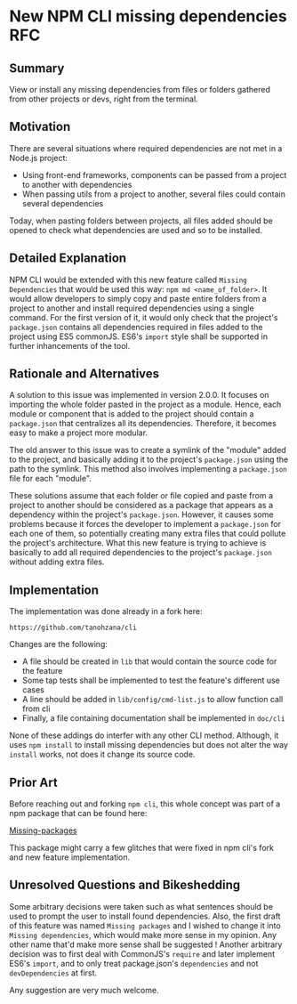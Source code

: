 # New NPM CLI missing dependencies RFC

## Summary

View or install any missing dependencies from files or folders gathered from other projects or devs, right from the terminal.

## Motivation

There are several situations where required dependencies are not met in a Node.js project:
  - Using front-end frameworks, components can be passed from a project to another with dependencies
  - When passing utils from a project to another, several files could contain several dependencies

Today, when pasting folders between projects, all files added should be opened to check what dependencies are used and so to be installed.

## Detailed Explanation

NPM CLI would be extended with this new feature called `Missing Dependencies` that would be used this way: `npm md <name_of_folder>`. It would allow developers to simply copy and paste entire folders from a project to another and install required dependencies using a single command. For the first version of it, it would only check that the project's `package.json` contains all dependencies required in files added to the project using ES5 commonJS. ES6's `import` style shall be supported in further inhancements of the tool.

## Rationale and Alternatives

A solution to this issue was implemented in version 2.0.0. It focuses on importing the whole folder pasted in the project as a module. Hence, each module or component that is added to the project should contain a `package.json` that centralizes all its dependencies. Therefore, it becomes easy to make a project more modular.

The old answer to this issue was to create a symlink of the "module" added to the project, and basically adding it to the project's `package.json` using the path to the symlink. This method also involves implementing a `package.json` file for each "module".

These solutions assume that each folder or file copied and paste from a project to another should be considered as a package that appears as a dependency within the project's `package.json`. However, it causes some problems because it forces the developer to implement a `package.json` for each one of them, so potentially creating many extra files that could pollute the project's architecture. What this new feature is trying to achieve is basically to add all required dependencies to the project's `package.json` without adding extra files.

## Implementation

The implementation was done already in a fork here:

`https://github.com/tanohzana/cli`

Changes are the following:

- A file should be created in `lib` that would contain the source code for the feature
- Some tap tests shall be implemented to test the feature's different use cases
- A line should be added in `lib/config/cmd-list.js` to allow function call from cli
- Finally, a file containing documentation shall be implemented in `doc/cli`

None of these addings do interfer with any other CLI method. Although, it uses `npm install` to install missing dependencies but does not alter the way `install` works, not does it change its source code.

## Prior Art

Before reaching out and forking `npm cli`, this whole concept was part of a npm package that can be found here:

[Missing-packages](https://www.npmjs.com/package/missing-packages)

This package might carry a few glitches that were fixed in npm cli's fork and new feature implementation.

## Unresolved Questions and Bikeshedding

Some arbitrary decisions were taken such as what sentences should be used to prompt the user to install found dependencies. Also, the first draft of this feature was named `Missing packages` and I wished to change it into `Missing dependencies`, which would make more sense in my opinion. Any other name that'd make more sense shall be suggested ! Another arbitrary decision was to first deal with CommonJS's `require` and later implement ES6's `import`, and to only treat package.json's `dependencies` and not `devDependencies` at first.

Any suggestion are very much welcome.